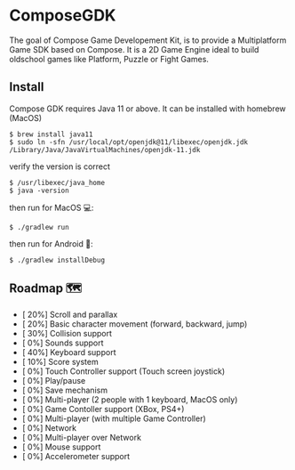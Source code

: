 # ComposeGDK
The goal of Compose Game Developement Kit, is to provide a Multiplatform Game SDK based on Compose. It is a 2D Game Engine ideal to build oldschool games like Platform, Puzzle or Fight Games.

## Install
Compose GDK requires Java 11 or above. It can be installed with homebrew (MacOS)
```
$ brew install java11
$ sudo ln -sfn /usr/local/opt/openjdk@11/libexec/openjdk.jdk /Library/Java/JavaVirtualMachines/openjdk-11.jdk
```
verify the version is correct
```
$ /usr/libexec/java_home
$ java -version
```

then run for MacOS 💻:

```
$ ./gradlew run
```

then run for Android 🤖:

```
$ ./gradlew installDebug
```

## Roadmap 🗺
- [ 20%] Scroll and parallax
- [ 20%] Basic character movement (forward, backward, jump)
- [ 30%] Collision support
- [  0%] Sounds support
- [ 40%] Keyboard support
- [ 10%] Score system
- [  0%] Touch Controller support (Touch screen joystick)
- [  0%] Play/pause
- [  0%] Save mechanism
- [  0%] Multi-player (2 people with 1 keyboard, MacOS only)
- [  0%] Game Contoller support (XBox, PS4+)
- [  0%] Multi-player (with multiple Game Controller)
- [  0%] Network
- [  0%] Multi-player over Network
- [  0%] Mouse support
- [  0%] Accelerometer support



